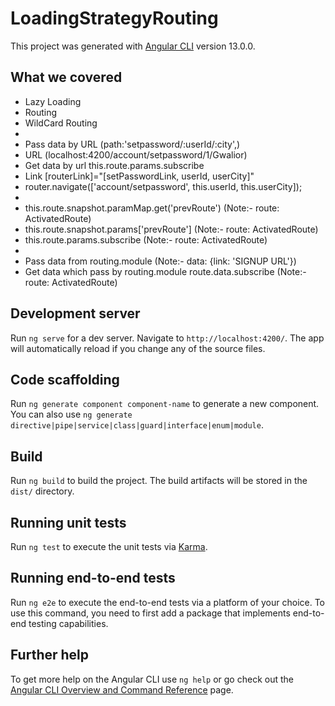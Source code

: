 # LoadingStrategyRouting

This project was generated with [Angular CLI](https://github.com/angular/angular-cli) version 13.0.0.

## What we covered
* Lazy Loading 
* Routing
* WildCard Routing
* 
* Pass data by URL (path:'setpassword/:userId/:city',)
* URL (localhost:4200/account/setpassword/1/Gwalior)
* Get data by url this.route.params.subscribe
* Link [routerLink]="[setPasswordLink, userId, userCity]"
* router.navigate(['account/setpassword', this.userId, this.userCity]);
* 
* this.route.snapshot.paramMap.get('prevRoute') (Note:- route: ActivatedRoute)
* this.route.snapshot.params['prevRoute'] (Note:- route: ActivatedRoute)
* this.route.params.subscribe (Note:- route: ActivatedRoute)
* 
* Pass data from routing.module (Note:- data: {link: 'SIGNUP URL'})
* Get data which pass by routing.module route.data.subscribe (Note:- route: ActivatedRoute)

## Development server

Run `ng serve` for a dev server. Navigate to `http://localhost:4200/`. The app will automatically reload if you change any of the source files.

## Code scaffolding

Run `ng generate component component-name` to generate a new component. You can also use `ng generate directive|pipe|service|class|guard|interface|enum|module`.

## Build

Run `ng build` to build the project. The build artifacts will be stored in the `dist/` directory.

## Running unit tests

Run `ng test` to execute the unit tests via [Karma](https://karma-runner.github.io).

## Running end-to-end tests

Run `ng e2e` to execute the end-to-end tests via a platform of your choice. To use this command, you need to first add a package that implements end-to-end testing capabilities.

## Further help

To get more help on the Angular CLI use `ng help` or go check out the [Angular CLI Overview and Command Reference](https://angular.io/cli) page.
